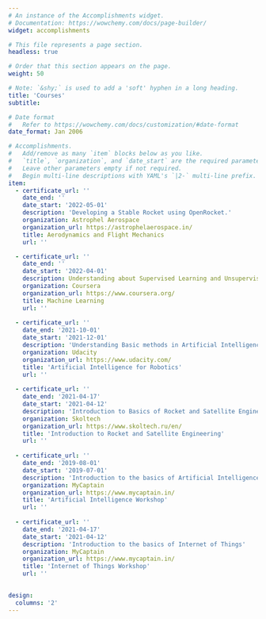 ```yaml
---
# An instance of the Accomplishments widget.
# Documentation: https://wowchemy.com/docs/page-builder/
widget: accomplishments

# This file represents a page section.
headless: true

# Order that this section appears on the page.
weight: 50

# Note: `&shy;` is used to add a 'soft' hyphen in a long heading.
title: 'Courses'
subtitle:

# Date format
#   Refer to https://wowchemy.com/docs/customization/#date-format
date_format: Jan 2006

# Accomplishments.
#   Add/remove as many `item` blocks below as you like.
#   `title`, `organization`, and `date_start` are the required parameters.
#   Leave other parameters empty if not required.
#   Begin multi-line descriptions with YAML's `|2-` multi-line prefix.
item:
  - certificate_url: ''
    date_end: ''
    date_start: '2022-05-01'
    description: 'Developing a Stable Rocket using OpenRocket.'
    organization: Astrophel Aerospace
    organization_url: https://astrophelaerospace.in/
    title: Aerodynamics and Flight Mechanics
    url: ''

  - certificate_url: ''
    date_end: ''
    date_start: '2022-04-01'
    description: Understanding about Supervised Learning and Unsupervised Learning and the necessary mathematics.
    organization: Coursera
    organization_url: https://www.coursera.org/
    title: Machine Learning
    url: ''
    
  - certificate_url: ''
    date_end: '2021-10-01'
    date_start: '2021-12-01'
    description: 'Understanding Basic methods in Artificial Intelligence, including: probabilistic inference, planning and search, localization, tracking and control, all with a focus on robotics.'
    organization: Udacity
    organization_url: https://www.udacity.com/
    title: 'Artificial Intelligence for Robotics'
    url: ''
  
  - certificate_url: ''
    date_end: '2021-04-17'
    date_start: '2021-04-12'
    description: 'Introduction to Basics of Rocket and Satellite Engineering'
    organization: Skoltech
    organization_url: https://www.skoltech.ru/en/
    title: 'Introduction to Rocket and Satellite Engineering'
    url: ''
  
  - certificate_url: ''
    date_end: '2019-08-01'
    date_start: '2019-07-01'
    description: 'Introduction to the basics of Artificial Intelligence'
    organization: MyCaptain
    organization_url: https://www.mycaptain.in/
    title: 'Artificial Intelligence Workshop'
    url: ''
  
  - certificate_url: ''
    date_end: '2021-04-17'
    date_start: '2021-04-12'
    description: 'Introduction to the basics of Internet of Things'
    organization: MyCaptain
    organization_url: https://www.mycaptain.in/
    title: 'Internet of Things Workshop'
    url: ''
  

design:
  columns: '2'
---
```

